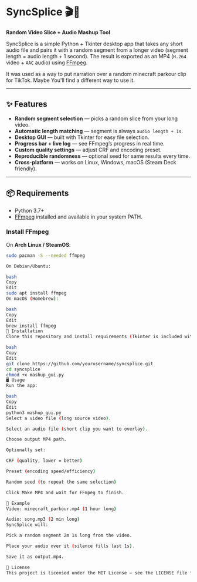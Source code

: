 # SyncSplice 🎬🎵
**Random Video Slice + Audio Mashup Tool**

SyncSplice is a simple Python + Tkinter desktop app that takes any short audio file and pairs it with a random segment from a longer video (segment length = audio length + 1 second).
The result is exported as an MP4 (`H.264` video + `AAC` audio) using [FFmpeg](https://ffmpeg.org/).

It was used as a way to put narration over a random minecraft parkour clip for TikTok. Maybe You'll find a different way to use it.

---

## ✨ Features
- **Random segment selection** — picks a random slice from your long video.
- **Automatic length matching** — segment is always `audio length + 1s`.
- **Desktop GUI** — built with Tkinter for easy file selection.
- **Progress bar + live log** — see FFmpeg’s progress in real time.
- **Custom quality settings** — adjust CRF and encoding preset.
- **Reproducible randomness** — optional seed for same results every time.
- **Cross-platform** — works on Linux, Windows, macOS (Steam Deck friendly).

---

## 📦 Requirements
- Python 3.7+
- [FFmpeg](https://ffmpeg.org/) installed and available in your system PATH.

### Install FFmpeg
On **Arch Linux / SteamOS**:
```bash
sudo pacman -S --needed ffmpeg

On Debian/Ubuntu:

bash
Copy
Edit
sudo apt install ffmpeg
On macOS (Homebrew):

bash
Copy
Edit
brew install ffmpeg
🚀 Installation
Clone this repository and install requirements (Tkinter is included with most Python installations):

bash
Copy
Edit
git clone https://github.com/yourusername/syncsplice.git
cd syncsplice
chmod +x mashup_gui.py
🖥 Usage
Run the app:

bash
Copy
Edit
python3 mashup_gui.py
Select a video file (long source video).

Select an audio file (short clip you want to overlay).

Choose output MP4 path.

Optionally set:

CRF (quality, lower = better)

Preset (encoding speed/efficiency)

Random seed (to repeat the same selection)

Click Make MP4 and wait for FFmpeg to finish.

🎯 Example
Video: minecraft_parkour.mp4 (1 hour long)

Audio: song.mp3 (2 min long)
SyncSplice will:

Pick a random segment 2m 1s long from the video.

Place your audio over it (silence fills last 1s).

Save it as output.mp4.

📜 License
This project is licensed under the MIT License — see the LICENSE file for details.

